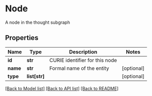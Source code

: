 # Node

A node in the thought subgraph
## Properties
Name | Type | Description | Notes
------------ | ------------- | ------------- | -------------
**id** | **str** | CURIE identifier for this node | 
**name** | **str** | Formal name of the entity | [optional] 
**type** | **list[str]** |  | [optional] 

[[Back to Model list]](../README.md#documentation-for-models) [[Back to API list]](../README.md#documentation-for-api-endpoints) [[Back to README]](../README.md)


